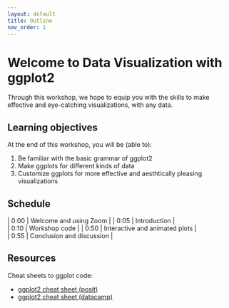 ```yaml
---
layout: default
title: Outline
nav_order: 1
---
```


# Welcome to Data Visualization with ggplot2

Through this workshop, we hope to equip you with the skills to make effective and eye-catching visualizations, with any data. 

## Learning objectives

At the end of this workshop, you will be (able to):
1. Be familiar with the basic grammar of ggplot2
2. Make ggplots for different kinds of data
3. Customize ggplots for more effective and aesthtically pleasing visualizations

## Schedule

| 0:00 | Welcome and using Zoom |
| 0:05 | Introduction |  
| 0:10 | Workshop code |
| 0:50 | Interactive and animated plots |   
| 0:55 | Conclusion and discussion |

## Resources

Cheat sheets to ggplot code: 

* [ggplot2 cheat sheet (posit)](https://posit.co/resources/cheatsheets/?type=posit-cheatsheets&_page=1/)
* [ggplot2 cheat sheet (datacamp)](https://www.datacamp.com/cheat-sheet/ggplot2-cheat-sheet)
